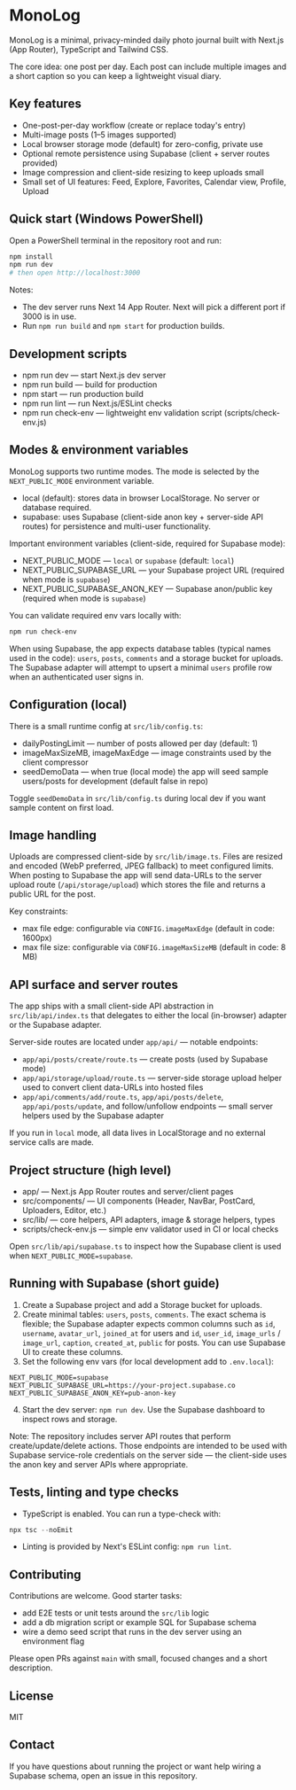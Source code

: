 # MonoLog

MonoLog is a minimal, privacy-minded daily photo journal built with Next.js (App Router), TypeScript and Tailwind CSS.

The core idea: one post per day. Each post can include multiple images and a short caption so you can keep a lightweight visual diary.

## Key features

- One-post-per-day workflow (create or replace today's entry)
- Multi-image posts (1–5 images supported)
- Local browser storage mode (default) for zero-config, private use
- Optional remote persistence using Supabase (client + server routes provided)
- Image compression and client-side resizing to keep uploads small
- Small set of UI features: Feed, Explore, Favorites, Calendar view, Profile, Upload

## Quick start (Windows PowerShell)

Open a PowerShell terminal in the repository root and run:

```powershell
npm install
npm run dev
# then open http://localhost:3000
```

Notes:
- The dev server runs Next 14 App Router. Next will pick a different port if 3000 is in use.
- Run `npm run build` and `npm start` for production builds.

## Development scripts

- npm run dev    — start Next.js dev server
- npm run build  — build for production
- npm start      — run production build
- npm run lint   — run Next.js/ESLint checks
- npm run check-env — lightweight env validation script (scripts/check-env.js)

## Modes & environment variables

MonoLog supports two runtime modes. The mode is selected by the `NEXT_PUBLIC_MODE` environment variable.

- local (default): stores data in browser LocalStorage. No server or database required.
- supabase: uses Supabase (client-side anon key + server-side API routes) for persistence and multi-user functionality.

Important environment variables (client-side, required for Supabase mode):

- NEXT_PUBLIC_MODE — `local` or `supabase` (default: `local`)
- NEXT_PUBLIC_SUPABASE_URL — your Supabase project URL (required when mode is `supabase`)
- NEXT_PUBLIC_SUPABASE_ANON_KEY — Supabase anon/public key (required when mode is `supabase`)

You can validate required env vars locally with:

```powershell
npm run check-env
```

When using Supabase, the app expects database tables (typical names used in the code): `users`, `posts`, `comments` and a storage bucket for uploads. The Supabase adapter will attempt to upsert a minimal `users` profile row when an authenticated user signs in.

## Configuration (local)

There is a small runtime config at `src/lib/config.ts`:

- dailyPostingLimit — number of posts allowed per day (default: 1)
- imageMaxSizeMB, imageMaxEdge — image constraints used by the client compressor
- seedDemoData — when true (local mode) the app will seed sample users/posts for development (default false in repo)

Toggle `seedDemoData` in `src/lib/config.ts` during local dev if you want sample content on first load.

## Image handling

Uploads are compressed client-side by `src/lib/image.ts`. Files are resized and encoded (WebP preferred, JPEG fallback) to meet configured limits. When posting to Supabase the app will send data-URLs to the server upload route (`/api/storage/upload`) which stores the file and returns a public URL for the post.

Key constraints:
- max file edge: configurable via `CONFIG.imageMaxEdge` (default in code: 1600px)
- max file size: configurable via `CONFIG.imageMaxSizeMB` (default in code: 8 MB)

## API surface and server routes

The app ships with a small client-side API abstraction in `src/lib/api/index.ts` that delegates to either the local (in-browser) adapter or the Supabase adapter.

Server-side routes are located under `app/api/` — notable endpoints:

- `app/api/posts/create/route.ts` — create posts (used by Supabase mode)
- `app/api/storage/upload/route.ts` — server-side storage upload helper used to convert client data-URLs into hosted files
- `app/api/comments/add/route.ts`, `app/api/posts/delete`, `app/api/posts/update`, and follow/unfollow endpoints — small server helpers used by the Supabase adapter

If you run in `local` mode, all data lives in LocalStorage and no external service calls are made.

## Project structure (high level)

- app/ — Next.js App Router routes and server/client pages
- src/components/ — UI components (Header, NavBar, PostCard, Uploaders, Editor, etc.)
- src/lib/ — core helpers, API adapters, image & storage helpers, types
- scripts/check-env.js — simple env validator used in CI or local checks

Open `src/lib/api/supabase.ts` to inspect how the Supabase client is used when `NEXT_PUBLIC_MODE=supabase`.

## Running with Supabase (short guide)

1. Create a Supabase project and add a Storage bucket for uploads.
2. Create minimal tables: `users`, `posts`, `comments`. The exact schema is flexible; the Supabase adapter expects common columns such as `id`, `username`, `avatar_url`, `joined_at` for users and `id`, `user_id`, `image_urls` / `image_url`, `caption`, `created_at`, `public` for posts. You can use Supabase UI to create these columns.
3. Set the following env vars (for local development add to `.env.local`):

```text
NEXT_PUBLIC_MODE=supabase
NEXT_PUBLIC_SUPABASE_URL=https://your-project.supabase.co
NEXT_PUBLIC_SUPABASE_ANON_KEY=pub-anon-key
```

4. Start the dev server: `npm run dev`. Use the Supabase dashboard to inspect rows and storage.

Note: The repository includes server API routes that perform create/update/delete actions. Those endpoints are intended to be used with Supabase service-role credentials on the server side — the client-side uses the anon key and server APIs where appropriate.

## Tests, linting and type checks

- TypeScript is enabled. You can run a type-check with:

```powershell
npx tsc --noEmit
```

- Linting is provided by Next's ESLint config: `npm run lint`.

## Contributing

Contributions are welcome. Good starter tasks:

- add E2E tests or unit tests around the `src/lib` logic
- add a db migration script or example SQL for Supabase schema
- wire a demo seed script that runs in the dev server using an environment flag

Please open PRs against `main` with small, focused changes and a short description.

## License

MIT

## Contact

If you have questions about running the project or want help wiring a Supabase schema, open an issue in this repository.
